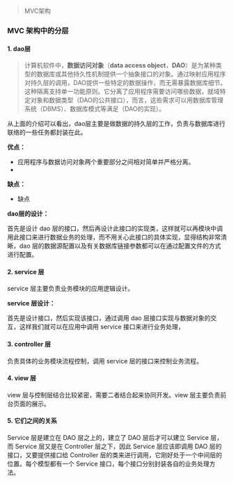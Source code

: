 > MVC架构

### MVC 架构中的分层

#### 1. dao层

> 计算机软件中，**数据访问对象**（**data access object**，**DAO**）是为某种类型的数据库或其他持久性机制提供一个抽象接口的对象。通过映射应用程序对持久层的调用，DAO提供一些特定的数据操作，而无需暴露数据库细节。这种隔离支持单一功能原则。它分离了应用程序需要访问哪些数据，就域特定对象和数据类型（DAO的公共接口），而言，这些需求可以用数据库管理系统（DBMS）、数据库模式等满足（DAO的实现）。

从上面的介绍可以看出，dao层主要是做数据的持久层的工作，负责与数据库进行联络的一些任务都封装在此。

**优点：**

- 应用程序与数据访问对象两个重要部分之间相对简单并严格分离。
- 



**缺点：**

- 缺点



**dao层的设计：**

首先是设计 dao 层的接口，然后再设计此接口的实现类，这样就可以再模块中调用此接口来进行数据业务的处理，而不用关心此接口的具体实现，显得结构非常清晰，dao 层的数据源配置以及有关数据库链接参数都可以在通过配置文件的方式进行配置。



#### 2. service 层

service 层主要负责业务模块的应用逻辑设计。

**service 层设计：**

首先是设计接口，然后实现该接口，通过调用 dao 层接口实现与数据对象的交互，这样我们就可以在应用中调用 service 接口来进行业务处理，

#### 3. controller 层

负责具体的业务模块流程控制，调用 service 层的接口来控制业务流程。

#### 4. view 层

view 层与控制层结合比较紧密，需要二者结合起来协同开发。view 层主要负责前台页面的展示。

#### 5. 它们之间的关系

Service 层是建立在 DAO 层之上的，建立了 DAO 层后才可以建立 Service 层，而 Service 层又是在 Controller 层之下，因此 Service 层应该即调用 DAO 层的接口，又要提供接口给 Controller 层的类来进行调用，它刚好处于一个中间层的位置。每个模型都有一个 Service 接口，每个接口分别封装各自的业务处理方法。